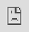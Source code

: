 ```yaml
---
date created: Sunday, April 10th 2022, 9:04:57 pm
date modified: Tuesday, August 16th 2022, 2:30:41 pm
---
```


# Facism vs nazism

Created: September 15, 2021 1:09 PM

Status: Reviewed

Topic: hitler

Updated: September 15, 2021 1:10 PM

![[Jian Wen's Copy of HBL T3Wk9 Lesson Handout - Difference between Fascism and Nazism](



<iframe src="https://docs.google.com/document/d/1IeKfuehMKqfFzvQ9lUayc41dzkXjeMyTxYJf4p8iA-4/edit?usp=drivesdk" style="position:absolute; top:0; left:0; width:100%; border:none; height:100%;">
